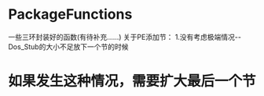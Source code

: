 # PackageFunctions
一些三环封装好的函数(有待补充......)
关于PE添加节：
1.没有考虑极端情况-- Dos_Stub的大小不足放下一个节的时候
# 如果发生这种情况，需要扩大最后一个节
